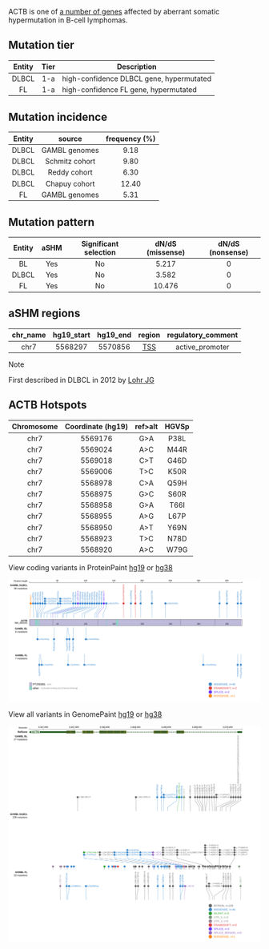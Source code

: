 ACTB is one of [a number of genes](https://github.com/morinlab/LLMPP/wiki/ashm) affected by aberrant somatic hypermutation in B-cell lymphomas. 

## Mutation tier

|Entity|Tier|Description               |
|:------:|:----:|--------------------------|
|DLBCL |1-a   |high-confidence DLBCL gene, hypermutated|
|FL    |1-a   |high-confidence FL gene, hypermutated   |

## Mutation incidence

|Entity|source        |frequency (%)|
|:------:|:--------------:|:-------------:|
|DLBCL |GAMBL genomes | 9.18        |
|DLBCL |Schmitz cohort| 9.80        |
|DLBCL |Reddy cohort  | 6.30        |
|DLBCL |Chapuy cohort |12.40        |
|FL    |GAMBL genomes | 5.31        |

## Mutation pattern

|Entity|aSHM|Significant selection|dN/dS (missense)|dN/dS (nonsense)|
|:------:|:----:|:---------------------:|:----------------:|:----------------:|
|BL    |Yes |No                   | 5.217          |0               |
|DLBCL |Yes |No                   | 3.582          |0               |
|FL    |Yes |No                   |10.476          |0               |

## aSHM regions

|chr_name|hg19_start|hg19_end|region                                                                                 |regulatory_comment|
|:--------:|:----------:|:--------:|:---------------------------------------------------------------------------------------:|:------------------:|
|chr7    |5568297   |5570856 |[TSS](https://genome.ucsc.edu/s/rdmorin/GAMBL%20hg19?position=chr7%3A5568297%2D5570856)|active_promoter   |

> [!NOTE]
> First described in DLBCL in 2012 by [Lohr JG](https://pubmed.ncbi.nlm.nih.gov/22343534)

 ## ACTB Hotspots

| Chromosome |Coordinate (hg19) | ref>alt | HGVSp | 
 | :---:| :---: | :--: | :---: |
| chr7 | 5569176 | G>A | P38L |
| chr7 | 5569024 | A>C | M44R |
| chr7 | 5569018 | C>T | G46D |
| chr7 | 5569006 | T>C | K50R |
| chr7 | 5568978 | C>A | Q59H |
| chr7 | 5568975 | G>C | S60R |
| chr7 | 5568958 | G>A | T66I |
| chr7 | 5568955 | A>G | L67P |
| chr7 | 5568950 | A>T | Y69N |
| chr7 | 5568923 | T>C | N78D |
| chr7 | 5568920 | A>C | W79G |

View coding variants in ProteinPaint [hg19](https://www.bcgsc.ca/downloads/morinlab/GAMBL/test/genes/ACTB_protein.html)  or [hg38](https://www.bcgsc.ca/downloads/morinlab/GAMBL/test/genes/ACTB_protein_hg38.html)

![image](images/proteinpaint/ACTB_NM_001101.svg)

View all variants in GenomePaint [hg19](https://www.bcgsc.ca/downloads/morinlab/GAMBL/test/genes/ACTB.html)  or [hg38](https://www.bcgsc.ca/downloads/morinlab/GAMBL/test/genes/ACTB_hg38.html)

![image](images/proteinpaint/ACTB.svg)
